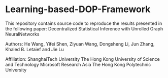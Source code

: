 # Learning-based-DOP-Framework

This repository contains source code to reproduce the results presented in the following paper:
Decentralized Statistical Inference with Unrolled Graph NeuralNetworks

Authors:
He Wang, Yifei Shen, Ziyuan Wang, Dongsheng Li, Jun Zhang, Khaled B. Letaief and Jie Lu

Affiliation:
ShanghaiTech University
The  Hong  Kong  University  of  Science  and  Technology
Microsoft   Research   Asia
The Hong Kong Polytechnic University
